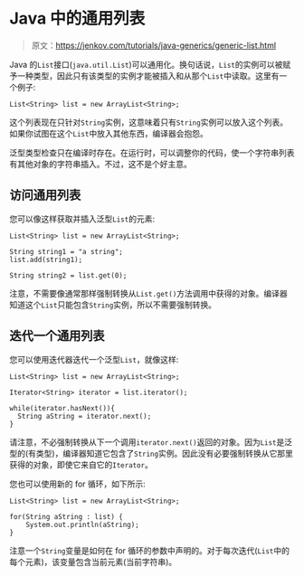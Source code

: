 # Java 中的通用列表

> 原文：<https://jenkov.com/tutorials/java-generics/generic-list.html>

Java 的`List`接口(`java.util.List`)可以通用化。换句话说，`List`的实例可以被赋予一种类型，因此只有该类型的实例才能被插入和从那个`List`中读取。这里有一个例子:

```
List<String> list = new ArrayList<String>;

```

这个列表现在只针对`String`实例，这意味着只有`String`实例可以放入这个列表。如果你试图在这个`List`中放入其他东西，编译器会抱怨。

泛型类型检查只在编译时存在。在运行时，可以调整你的代码，使一个字符串列表有其他对象的字符串插入。不过，这不是个好主意。

## 访问通用列表

您可以像这样获取并插入泛型`List`的元素:

```
List<String> list = new ArrayList<String>;

String string1 = "a string";
list.add(string1);

String string2 = list.get(0);

```

注意，不需要像通常那样强制转换从`List.get()`方法调用中获得的对象。编译器知道这个`List`只能包含`String`实例，所以不需要强制转换。

## 迭代一个通用列表

您可以使用迭代器迭代一个泛型`List`，就像这样:

```
List<String> list = new ArrayList<String>;

Iterator<String> iterator = list.iterator();

while(iterator.hasNext()){
  String aString = iterator.next();
}

```

请注意，不必强制转换从下一个调用`iterator.next()`返回的对象。因为`List`是泛型的(有类型)，编译器知道它包含了`String`实例。因此没有必要强制转换从它那里获得的对象，即使它来自它的`Iterator`。

您也可以使用新的 for 循环，如下所示:

```
List<String> list = new ArrayList<String>;

for(String aString : list) {
    System.out.println(aString);
}

```

注意一个`String`变量是如何在 for 循环的参数中声明的。对于每次迭代(`List`中的每个元素)，该变量包含当前元素(当前字符串)。